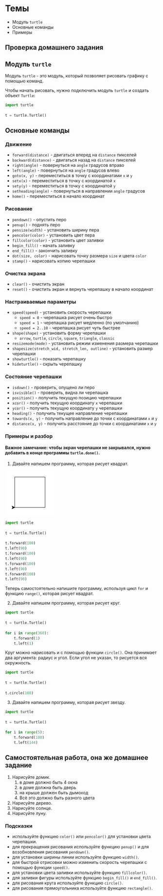 # Темы

- Модуль `turtle`
- Основные команды
- Примеры

## Проверка домашнего задания

## Модуль `turtle`

Модуль `turtle` - это модуль, который позволяет рисовать графику с помощью команд.

Чтобы начать рисовать, нужно подключить модуль `turtle` и создать объект `Turtle`:

```python
import turtle

t = turtle.Turtle()
```

## Основные команды

### Движение

- `forward(distance)` - двигаться вперед на `distance` пикселей
- `backward(distance)` - двигаться назад на `distance` пикселей
- `right(angle)` - повернуться на `angle` градусов вправо
- `left(angle)` - повернуться на `angle` градусов влево
- `goto(x, y)` - переместиться в точку с координатами `x` и `y`
- `setx(x)` - переместиться в точку с координатой `x`
- `sety(y)` - переместиться в точку с координатой `y`
- `setheading(angle)` - повернуться в направлении `angle` градусов
- `home()` - переместиться в начало координат

### Рисование

- `pendown()` - опустить перо
- `penup()` - поднять перо
- `pensize(width)` - установить ширину пера
- `pencolor(color)` - установить цвет пера
- `fillcolor(color)` - установить цвет заливки
- `begin_fill()` - начать заливку
- `end_fill()` - закончить заливку
- `dot(size, color)` - нарисовать точку размера `size` и цвета `color`
- `stamp()` - нарисовать копию черепашки

### Очистка экрана

- `clear()` - очистить экран
- `reset()` - очистить экран и вернуть черепашку в начало координат

### Настраиваемые параметры

- `speed(speed)` - установить скорость черепашки
    - `speed = 0` - черепашка рисует очень быстро
    - `speed = 1` - черепашка рисует медленно (по умолчанию)
    - `speed = 2..10` - черепашка рисует чуть быстрее
- `shape(shape)` - установить форму черепашки
    - `arrow`, `turtle`, `circle`, `square`, `triangle`, `classic`
- `resizemode(mode)` - установить режим изменения размера черепашки
- `shapesize(stretch_wid, stretch_len, outline)` - установить размер черепашки
- `showturtle()` - показать черепашку
- `hideturtle()` - скрыть черепашку

### Состояние черепашки

- `isdown()` - проверить, опущено ли перо
- `isvisible()` - проверить, видна ли черепашка
- `position()` - получить текущую позицию черепашки
- `xcor()` - получить текущую координату `x` черепашки
- `ycor()` - получить текущую координату `y` черепашки
- `heading()` - получить текущее направление черепашки
- `towards(x, y)` - получить направление до точки с координатами `x` и `y`
- `distance(x, y)` - получить расстояние до точки с координатами `x` и `y`

### Примеры и разбор

#### Важное замечание: чтобы экран черепашки не закрывался, нужно добавить в конце программы `turtle.done()`.

1. Давайте напишем программу, которая рисует квадрат.

![img.png](img.png)

```python
import turtle

t = turtle.Turtle()

t.forward(100)
t.left(90)
t.forward(100)
t.left(90)
t.forward(100)
t.left(90)
t.forward(100)
t.left(90)
```

Теперь самостоятельно напишите программу, используя цикл `for` и функцию `range()`, которая рисует квадрат.

2. Давайте напишем программу, которая рисует круг.

```python
import turtle

t = turtle.Turtle()

for i in range(360):
    t.forward(1)
    t.left(1)
```

Круг можно нарисовать и с помощью функции `circle()`. Она принимает два аргумента: радиус и угол. Если угол не указан,
то рисуется вся окружность.

```python
import turtle

t = turtle.Turtle()

t.circle(100)
```

3. Давайте напишем программу, которая рисует звезду.

```python
import turtle

t = turtle.Turtle()

for i in range(5):
    t.forward(100)
    t.left(144)
```

## Самостоятельная работа, она же домашнее задание

1. Нарисуйте домик.
    1. в доме должно быть 4 окна
    2. в доме должна быть дверь
    3. на крыше должен быть дымоход
    4. Всё это должно быть разного цвета
2. Нарисуйте дерево.
3. Нарисуйте солнце.
4. Нарисуйте луну.

### Подсказки

- используйте функцию `color()` или `pencolor()` для установки цвета черепашки.
- для прекращения рисования используйте функцию `penup()` и для возобновления рисования `pendown()`.
- для установки ширины линии используйте функцию `width()`.
- для быстрой отрисовки можно изменить скорость черепашки с помощью функции `speed()`.
- для установки цвета заливки используйте функцию `fillcolor()`.
- для заливки фигуры используйте функцию `begin_fill()` и `end_fill()`.
- для рисования круга используйте функцию `circle()`.
- для рисования прямоугольника используйте функцию `rectangle()`.



    



